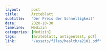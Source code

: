 ```yaml
---
layout:     post
title:      Ärzteblatt
subtitle:   "Der Preis der Schnelligkeit"
date:       2020-10-30
timeline:   Medizin
categories: [Medizin]
tags:       [ärzteblatt, antigentest, pdf]
link:       "/assets/files/health/a2101.pdf"
---
```

<object data="{{ page.link }}" style='height:calc(100vh - 400px); width: 100%' type='application/pdf'></object>
